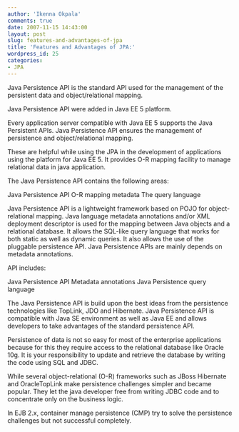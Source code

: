 ```yaml
---
author: 'Ikenna Okpala'
comments: true
date: 2007-11-15 14:43:00
layout: post
slug: features-and-advantages-of-jpa
title: 'Features and Advantages of JPA:'
wordpress_id: 25
categories:
- JPA
---
```


Java Persistence API is the standard API used for the management of the persistent data and object/relational mapping.

Java Persistence API were added in Java EE 5 platform.

Every application server compatible with Java EE 5 supports the Java Persistent APIs.
Java Persistence API ensures the management of persistence and object/relational mapping.
<!--more-->

These are helpful while using the JPA in the development of applications using the platform for Java EE 5. It provides O-R mapping facility to manage relational data in java application.

The Java Persistence API contains the following areas:

Java Persistence API
O-R mapping metadata
The query language

Java Persistence API is a lightweight framework based on POJO for object-relational mapping. Java language metadata annotations and/or XML deployment descriptor is used for the mapping between Java objects and a relational database. It allows the SQL-like query language that works for both static as well as dynamic queries. It also allows the use of the pluggable persistence API. Java Persistence APIs are mainly depends on metadata annotations.

API includes:

Java Persistence API
Metadata annotations
Java Persistence query language


The Java Persistence API is build upon the best ideas from the persistence technologies like TopLink, JDO and Hibernate. Java Persistence API is compatible with Java SE environment as well as Java EE and allows developers to take advantages of the standard persistence API.

Persistence of data is not so easy for most of the enterprise applications because for this they require access to the relational database like Oracle 10g. It is your responsibility to update and retrieve the database by writing the code using SQL and JDBC.

While several object-relational (O-R) frameworks such as JBoss Hibernate and OracleTopLink make persistence challenges simpler and became popular. They let the java developer free from writing JDBC code and to concentrate only on the business logic.

In EJB 2.x, container manage persistence (CMP) try to solve the persistence challenges but not successful completely.
